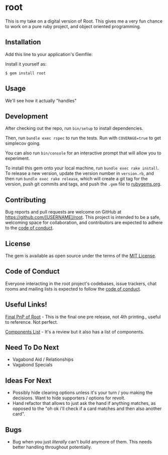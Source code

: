 # root

This is my take on a digital version of Root.
This gives me a very fun chance to work on a pure ruby project, and object oriented programming.

## Installation

Add this line to your application's Gemfile:

Install it yourself as:

    $ gem install root

## Usage

We'll see how it actually "handles"

## Development

After checking out the repo, run `bin/setup` to install dependencies.

Then, run `bundle exec rspec` to run the tests. Run with `COVERAGE=true` to get simplecov going.

You can also run `bin/console` for an interactive prompt that will allow you to experiment.

To install this gem onto your local machine, run `bundle exec rake install`.
To release a new version, update the version number in `version.rb`, and then run `bundle exec rake release`, which will create a git tag for the version, push git commits and tags, and push the `.gem` file to [rubygems.org](https://rubygems.org).

## Contributing

Bug reports and pull requests are welcome on GitHub at https://github.com/[USERNAME]/root. This project is intended to be a safe, welcoming space for collaboration, and contributors are expected to adhere to the [code of conduct](https://github.com/[USERNAME]/root/blob/master/CODE_OF_CONDUCT.md).


## License

The gem is available as open source under the terms of the [MIT License](https://opensource.org/licenses/MIT).

## Code of Conduct

Everyone interacting in the root project's codebases, issue trackers, chat rooms and mailing lists is expected to follow the [code of conduct](https://github.com/[USERNAME]/root/blob/master/CODE_OF_CONDUCT.md).

## Useful Links!
[Final PnP of Root](https://drive.google.com/drive/folders/1i9-iCUDzfGMs7HjFHhahwMS6efvvfX5w) - This is the final one pre release, not 4th printing., useful to reference. Not perfect.


[Components List](https://geekdad.com/2018/11/reaping-the-rewards-geekdad-digs-root/) - It's a review but it also has a list of components.


## Need To Do Next
- Vagabond Aid / Relationships
- Vagabond Specials

## Ideas For Next
- Possibly hide clearing options unless it's your turn / you making the decisions. Want to hide supporters / options for revolt.
- Hand refactor that allows to just ask the hand if anything matches, as opposed to the "oh ok i'll check if a card matches and then also another card".

## Bugs
- Bug when you just _literally_ can't build anymore of them. This needs better handling throughout potentially.
